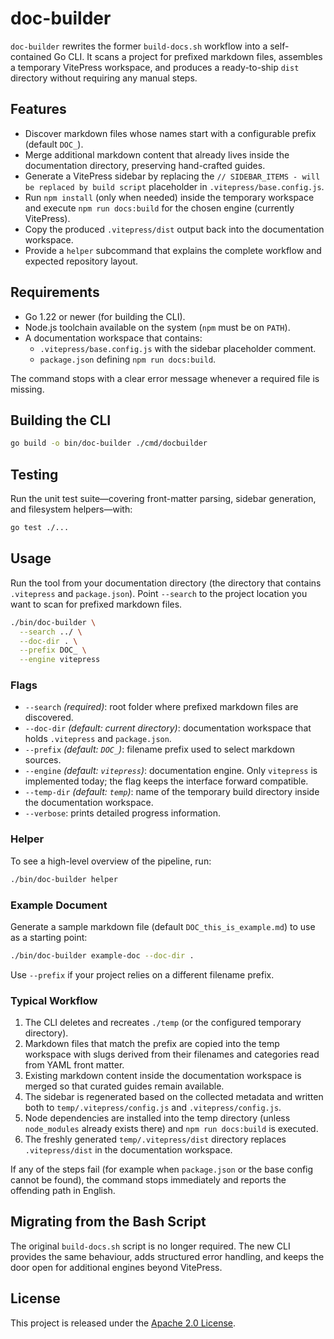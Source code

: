 # doc-builder

`doc-builder` rewrites the former `build-docs.sh` workflow into a self-contained Go
CLI. It scans a project for prefixed markdown files, assembles a temporary VitePress
workspace, and produces a ready-to-ship `dist` directory without requiring any
manual steps.

## Features

- Discover markdown files whose names start with a configurable prefix (default `DOC_`).
- Merge additional markdown content that already lives inside the documentation
  directory, preserving hand-crafted guides.
- Generate a VitePress sidebar by replacing the `// SIDEBAR_ITEMS - will be replaced by build script`
  placeholder in `.vitepress/base.config.js`.
- Run `npm install` (only when needed) inside the temporary workspace and execute
  `npm run docs:build` for the chosen engine (currently VitePress).
- Copy the produced `.vitepress/dist` output back into the documentation workspace.
- Provide a `helper` subcommand that explains the complete workflow and expected
  repository layout.

## Requirements

- Go 1.22 or newer (for building the CLI).
- Node.js toolchain available on the system (`npm` must be on `PATH`).
- A documentation workspace that contains:
  - `.vitepress/base.config.js` with the sidebar placeholder comment.
  - `package.json` defining `npm run docs:build`.

The command stops with a clear error message whenever a required file is missing.

## Building the CLI

```bash
go build -o bin/doc-builder ./cmd/docbuilder
```

## Testing

Run the unit test suite—covering front-matter parsing, sidebar generation, and
filesystem helpers—with:

```bash
go test ./...
```

## Usage

Run the tool from your documentation directory (the directory that contains
`.vitepress` and `package.json`). Point `--search` to the project location you
want to scan for prefixed markdown files.

```bash
./bin/doc-builder \
  --search ../ \
  --doc-dir . \
  --prefix DOC_ \
  --engine vitepress
```

### Flags

- `--search` *(required)*: root folder where prefixed markdown files are
  discovered.
- `--doc-dir` *(default: current directory)*: documentation workspace that holds
  `.vitepress` and `package.json`.
- `--prefix` *(default: `DOC_`)*: filename prefix used to select markdown sources.
- `--engine` *(default: `vitepress`)*: documentation engine. Only `vitepress`
  is implemented today; the flag keeps the interface forward compatible.
- `--temp-dir` *(default: `temp`)*: name of the temporary build directory inside
  the documentation workspace.
- `--verbose`: prints detailed progress information.

### Helper

To see a high-level overview of the pipeline, run:

```bash
./bin/doc-builder helper
```

### Example Document

Generate a sample markdown file (default `DOC_this_is_example.md`) to use as a
starting point:

```bash
./bin/doc-builder example-doc --doc-dir .
```

Use `--prefix` if your project relies on a different filename prefix.

### Typical Workflow

1. The CLI deletes and recreates `./temp` (or the configured temporary directory).
2. Markdown files that match the prefix are copied into the temp workspace with
   slugs derived from their filenames and categories read from YAML front matter.
3. Existing markdown content inside the documentation workspace is merged so that
   curated guides remain available.
4. The sidebar is regenerated based on the collected metadata and written both to
   `temp/.vitepress/config.js` and `.vitepress/config.js`.
5. Node dependencies are installed into the temp directory (unless `node_modules`
   already exists there) and `npm run docs:build` is executed.
6. The freshly generated `temp/.vitepress/dist` directory replaces
   `.vitepress/dist` in the documentation workspace.

If any of the steps fail (for example when `package.json` or the base config
cannot be found), the command stops immediately and reports the offending path in
English.

## Migrating from the Bash Script

The original `build-docs.sh` script is no longer required. The new CLI provides the
same behaviour, adds structured error handling, and keeps the door open for
additional engines beyond VitePress.

## License

This project is released under the [Apache 2.0 License](LICENSE).
